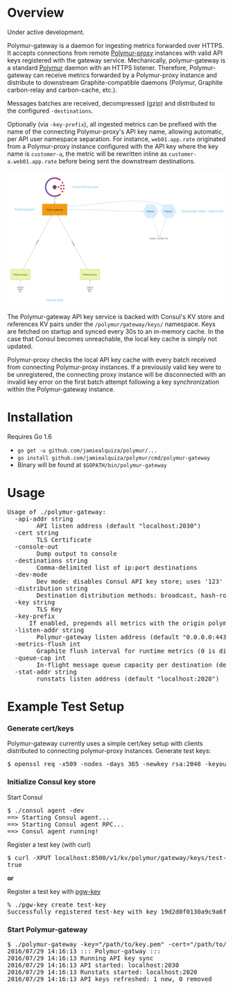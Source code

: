 # Overview

Under active development.

Polymur-gateway is a daemon for ingesting metrics forwarded over HTTPS. It accepts connections from remote [Polymur-proxy](https://github.com/jamiealquiza/polymur/tree/master/cmd/polymur-proxy) instances with valid API keys registered with the gateway service. Mechanically, polymur-gateway is a standard [Polymur](https://github.com/jamiealquiza/polymur) daemon with an HTTPS listener. Therefore, Polymur-gateway can receive metrics forwarded by a Polymur-proxy instance and distribute to downstream Graphite-compatible daemons (Polymur, Graphite carbon-relay and carbon-cache, etc.).

Messages batches are received, decompressed (gzip) and distributed to the configured `-destinations`.

Optionally (via `-key-prefix`), all ingested metrics can be prefixed with the name of the connecting Polymur-proxy's API key name, allowing automatic, per API user namespace separation. For instance, `web01.app.rate` originated from a Polymur-proxy instance configured with the API key where the key name is `customer-a`, the metric will be rewritten inline as `customer-a.web01.app.rate` before being sent the downstream destinations.

![ScreenShot](https://raw.githubusercontent.com/jamiealquiza/catpics/master/polymur-proxy-gateway.png)

The Polymur-gateway API key service is backed with Consul's KV store and references KV pairs under the `/polymur/gateway/keys/` namespace. Keys are fetched on startup and synced every 30s to an in-memory cache. In the case that Consul becomes unreachable, the local key cache is simply not updated. 

Polymur-proxy checks the local API key cache with every batch received from connecting Polymur-proxy instances. If a previously valid key were to be unregistered, the connecting proxy instance will be disconnected with an invalid key error on the first batch attempt following a key synchronization within the Polymur-gateway instance.

# Installation

Requires Go 1.6

- `go get -u github.com/jamiealquiza/polymur/...`
- `go install github.com/jamiealquiza/polymur/cmd/polymur-gateway`
- Binary will be found at `$GOPATH/bin/polymur-gateway`

# Usage

<pre>
Usage of ./polymur-gateway:
  -api-addr string
        API listen address (default "localhost:2030")
  -cert string
        TLS Certificate
  -console-out
        Dump output to console
  -destinations string
        Comma-delimited list of ip:port destinations
  -dev-mode
        Dev mode: disables Consul API key store; uses '123'
  -distribution string
        Destination distribution methods: broadcast, hash-route (default "broadcast")
  -key string
        TLS Key
  -key-prefix
      If enabled, prepends all metrics with the origin polymur-proxy API key's name
  -listen-addr string
        Polymur-gateway listen address (default "0.0.0.0:443")
  -metrics-flush int
        Graphite flush interval for runtime metrics (0 is disabled)
  -queue-cap int
        In-flight message queue capacity per destination (default 4096)
  -stat-addr string
        runstats listen address (default "localhost:2020")
</pre>

# Example Test Setup

### Generate cert/keys
Polymur-gateway currently uses a simple cert/key setup with clients distributed to connecting polymur-proxy instances. Generate test keys:
<pre>
$ openssl req -x509 -nodes -days 365 -newkey rsa:2048 -keyout key.pem -out cert.pem
</pre>

### Initialize Consul key store
Start Consul
<pre>
$ ./consul agent -dev
==> Starting Consul agent...
==> Starting Consul agent RPC...
==> Consul agent running!
</pre>

Register a test key (with curl)
<pre>
$ curl -XPUT localhost:8500/v1/kv/polymur/gateway/keys/test-user -d 'test-key'
true
</pre>

**or**

Register a test key with [pgw-key](https://github.com/jamiealquiza/polymur/tree/master/cmd/utils/pgw-key)
<pre>
% ./pgw-key create test-key
Successfully registered test-key with key 19d2d0f0130a9c9a6f97bdb0
</pre>

### Start Polymur-gateway
<pre>
$ ./polymur-gateway -key="/path/to/key.pem" -cert="/path/to/cert.pem" -console-out
2016/07/29 14:16:13 ::: Polymur-gatway :::
2016/07/29 14:16:13 Running API key sync
2016/07/29 14:16:13 API started: localhost:2030
2016/07/29 14:16:13 Runstats started: localhost:2020
2016/07/29 14:16:13 API keys refreshed: 1 new, 0 removed
</pre>
